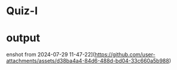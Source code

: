 # Quiz-I
# output
enshot from 2024-07-29 11-47-22](https://github.com/user-attachments/assets/d38ba4a4-84d6-488d-bd04-33c660a5b988)
